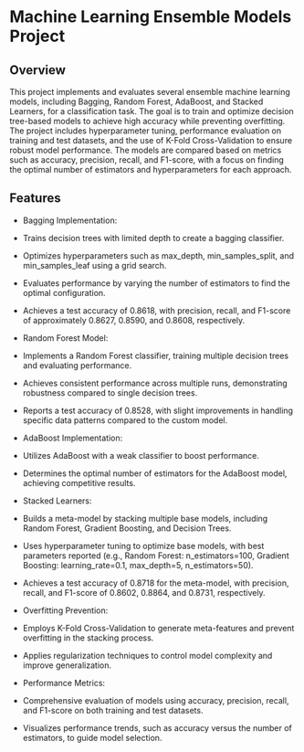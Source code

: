 # Machine Learning Ensemble Models Project

## Overview

This project implements and evaluates several ensemble machine learning models, including Bagging, Random Forest, AdaBoost, and Stacked Learners, for a classification task.
The goal is to train and optimize decision tree-based models to achieve high accuracy while preventing overfitting. The project includes hyperparameter tuning, performance evaluation on training and test datasets, and the use of K-Fold Cross-Validation to ensure robust model performance. 
The models are compared based on metrics such as accuracy, precision, recall, and F1-score, with a focus on finding the optimal number of estimators and hyperparameters for each approach.

## Features


- Bagging Implementation:





- Trains decision trees with limited depth to create a bagging classifier.



- Optimizes hyperparameters such as max_depth, min_samples_split, and min_samples_leaf using a grid search.



- Evaluates performance by varying the number of estimators to find the optimal configuration.



- Achieves a test accuracy of 0.8618, with precision, recall, and F1-score of approximately 0.8627, 0.8590, and 0.8608, respectively.



- Random Forest Model:





- Implements a Random Forest classifier, training multiple decision trees and evaluating performance.



- Achieves consistent performance across multiple runs, demonstrating robustness compared to single decision trees.



- Reports a test accuracy of 0.8528, with slight improvements in handling specific data patterns compared to the custom model.



- AdaBoost Implementation:





- Utilizes AdaBoost with a weak classifier to boost performance.



- Determines the optimal number of estimators for the AdaBoost model, achieving competitive results.



- Stacked Learners:





- Builds a meta-model by stacking multiple base models, including Random Forest, Gradient Boosting, and Decision Trees.



- Uses hyperparameter tuning to optimize base models, with best parameters reported (e.g., Random Forest: n_estimators=100, Gradient Boosting: learning_rate=0.1, max_depth=5, n_estimators=50).



- Achieves a test accuracy of 0.8718 for the meta-model, with precision, recall, and F1-score of 0.8602, 0.8864, and 0.8731, respectively.



- Overfitting Prevention:





- Employs K-Fold Cross-Validation to generate meta-features and prevent overfitting in the stacking process.



- Applies regularization techniques to control model complexity and improve generalization.



- Performance Metrics:





- Comprehensive evaluation of models using accuracy, precision, recall, and F1-score on both training and test datasets.



- Visualizes performance trends, such as accuracy versus the number of estimators, to guide model selection.
